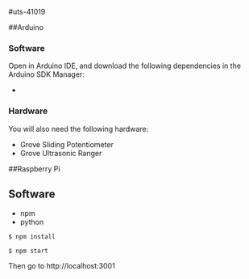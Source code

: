 #uts-41019

##Arduino

### Software
Open in Arduino IDE, and download the following dependencies in the Arduino SDK Manager:

- 

### Hardware
You will also need the following hardware:
- Grove Sliding Potentiometer
- Grove Ultrasonic Ranger


##Raspberry Pi

## Software
- npm
- python

```
$ npm install

$ npm start

```

Then go to http://localhost:3001
